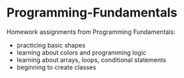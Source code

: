 # Programming-Fundamentals

Homework assignments from Programming Fundamentals:
* practicing basic shapes
* learning about colors and programming logic
* learning about arrays, loops, conditional statements
* beginning to create classes

